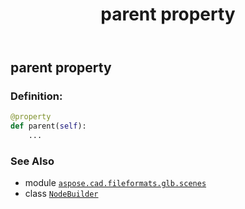 ﻿---
title: parent property
second_title: Aspose.CAD for Python via .NET API References
description: 
type: docs
weight: 140
url: /python-net/aspose.cad.fileformats.glb.scenes/nodebuilder/parent/
is_root: false
---

## parent property

### Definition:
```python
@property
def parent(self):
    ...
```

### See Also
* module [`aspose.cad.fileformats.glb.scenes`](../../)
* class [`NodeBuilder`](/cad/python-net/aspose.cad.fileformats.glb.scenes/nodebuilder)
